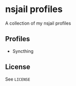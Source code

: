 # nsjail profiles
A collection of my nsjail profiles

## Profiles
- Syncthing

## License
See  `LICENSE`
